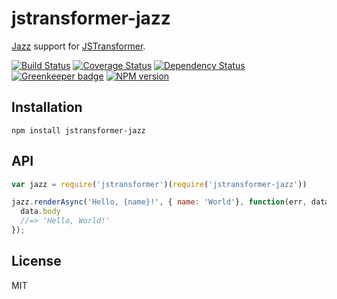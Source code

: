 # jstransformer-jazz



[Jazz](https://github.com/shinetech/jazz) support for [JSTransformer](https://github.com/jstransformers/jstransformer).

[![Build Status](https://img.shields.io/travis/jstransformers/jstransformer-jazz/master.svg)](https://travis-ci.org/jstransformers/jstransformer-jazz)
[![Coverage Status](https://img.shields.io/codecov/c/github/jstransformers/jstransformer-jazz/master.svg)](https://codecov.io/gh/jstransformers/jstransformer-jazz)
[![Dependency Status](https://img.shields.io/david/jstransformers/jstransformer-jazz/master.svg)](http://david-dm.org/jstransformers/jstransformer-jazz)
[![Greenkeeper badge](https://badges.greenkeeper.io/jstransformers/jstransformer-jazz.svg)](https://greenkeeper.io/)
[![NPM version](https://img.shields.io/npm/v/jstransformer-jazz.svg)](https://www.npmjs.org/package/jstransformer-jazz)

## Installation

    npm install jstransformer-jazz

## API

```js
var jazz = require('jstransformer')(require('jstransformer-jazz'))

jazz.renderAsync('Hello, {name}!', { name: 'World'}, function(err, data) {
  data.body
  //=> 'Hello, World!'
});
```

## License

MIT
